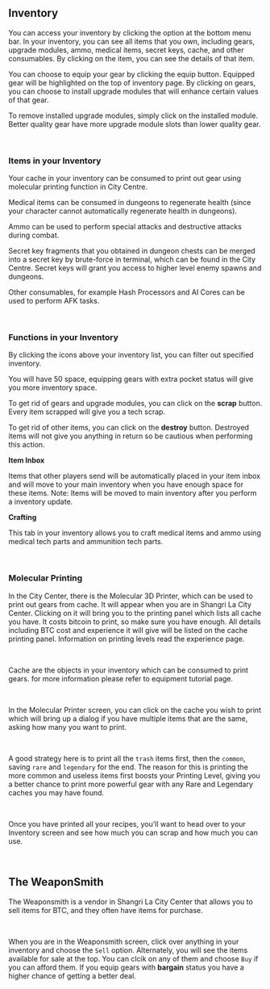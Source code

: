 ## Inventory

You can access your inventory by clicking the option at the bottom menu bar. In your inventory, you can see all items that you own, including gears, upgrade modules, ammo, medical items, secret keys, cache, and other consumables. By clicking on the item, you can see the details of that item. 

You can choose to equip your gear by clicking the equip button. Equipped gear will be highlighted on the top of inventory page. By clicking on gears, you can choose to install upgrade modules that will enhance certain values of that gear. 

To remove installed upgrade modules, simply click on the installed module. Better quality gear have more upgrade module slots than lower quality gear. 

<br />

### Items in your Inventory

Your cache in your inventory can be consumed to print out gear using molecular printing function in City Centre.

Medical items can be consumed in dungeons to regenerate health (since your character cannot automatically regenerate health in dungeons).

Ammo can be used to perform special attacks and destructive attacks during combat.

Secret key fragments that you obtained in dungeon chests can be merged into a secret key by brute-force in terminal, which can be found in the City Centre. Secret keys will grant you access to higher level enemy spawns and dungeons.

Other consumables, for example Hash Processors and AI Cores can be used to perform AFK tasks.

<br />

### Functions in your Inventory

By clicking the icons above your inventory list, you can filter out specified inventory.

You will have 50 space, equipping gears with extra pocket status will give you more inventory space.

To get rid of gears and upgrade modules, you can click on the **scrap** button. Every item scrapped will give you a tech scrap.

To get rid of other items, you can click on the **destroy** button. Destroyed items will not give you anything in return so be cautious when performing this action.

**Item Inbox**

Items that other players send will be automatically placed in your item inbox and will move to your main inventory when you have enough space for these items.
Note: Items will be moved to main inventory after you perform a inventory update.

**Crafting**

This tab in your inventory allows you to craft medical items and ammo using medical tech parts and ammunition tech parts.

<br />

### Molecular Printing

In the City Center, there is the Molecular 3D Printer, which can be used to print out gears from cache. It will appear when you are in Shangri La City Center. Clicking on it will bring you to the printing panel which lists all cache you have. It costs bitcoin to print, so make sure you have enough. All details including BTC cost and experience it will give will be listed on the cache printing panel.
Information on printing levels read the experience page.

<br />

Cache are the objects in your inventory which can be consumed to print gears. for more information please refer to equipment tutorial page.

<br />

In the Molecular Printer screen, you can click on the cache you wish to print which will bring up a dialog if you have multiple items that are the same, asking how many you want to print.

<br />

A good strategy here is to print all the `trash` items first, then the `common`, saving `rare` and `legendary` for the end. The reason for this is printing the more common and useless items first boosts your Printing Level, giving you a better chance to print more powerful gear with any Rare and Legendary caches you may have found.

<br />

Once you have printed all your recipes, you'll want to head over to your Inventory screen and see how much you can scrap and how much you can use.

<br />

## The WeaponSmith

The Weaponsmith is a vendor in Shangri La City Center that allows you to sell items for BTC, and they often have items for purchase.

<br />

When you are in the Weaponsmith screen, click over anything in your inventory and choose the `Sell` option. Alternately, you will see the items available for sale at the top. You can clcik on any of them and choose `Buy` if you can afford them.
If you equip gears with **bargain** status you have a higher chance of getting a better deal.
